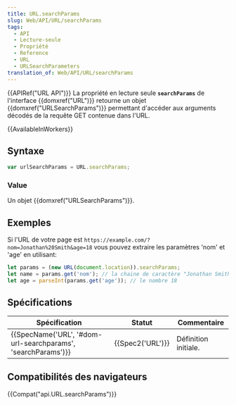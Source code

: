 ```yaml
---
title: URL.searchParams
slug: Web/API/URL/searchParams
tags:
  - API
  - Lecture-seule
  - Propriété
  - Reference
  - URL
  - URLSearchParameters
translation_of: Web/API/URL/searchParams
---
```

{{APIRef("URL API")}} La propriété en lecture seule **`searchParams`** de l'interface {{domxref("URL")}} retourne un objet {{domxref("URLSearchParams")}} permettant d'accéder aux arguments décodés de la requête GET contenue dans l'URL.

{{AvailableInWorkers}}

## Syntaxe

```js
var urlSearchParams = URL.searchParams;
```

### Value

Un objet {{domxref("URLSearchParams")}}.

## Exemples

Si l'URL de votre page est `https://example.com/?nom=Jonathan%20Smith&age=18`
vous pouvez extraire les paramètres 'nom' et 'age' en utilisant:

```js
let params = (new URL(document.location)).searchParams;
let name = params.get('nom'); // la chaine de caractère "Jonathan Smith".
let age = parseInt(params.get('age')); // le nombre 18
```

## Spécifications

| Spécification                                                                    | Statut               | Commentaire          |
| -------------------------------------------------------------------------------- | -------------------- | -------------------- |
| {{SpecName('URL', '#dom-url-searchparams', 'searchParams')}} | {{Spec2('URL')}} | Définition initiale. |

## Compatibilités des navigateurs

{{Compat("api.URL.searchParams")}}
